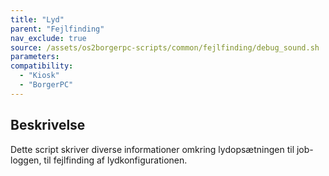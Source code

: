```yaml
---
title: "Lyd"
parent: "Fejlfinding"
nav_exclude: true
source: /assets/os2borgerpc-scripts/common/fejlfinding/debug_sound.sh
parameters:
compatibility:
  - "Kiosk"
  - "BorgerPC"
---
```


## Beskrivelse
Dette script skriver diverse informationer omkring lydopsætningen til job-loggen, til fejlfinding af lydkonfigurationen.
